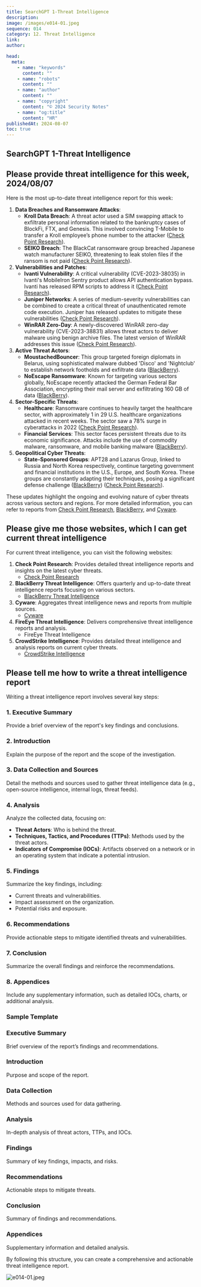 ```yaml
---
title: SearchGPT 1-Threat Intelligence
description:
image: /images/e014-01.jpeg
sequence: 014
category: 12. Threat Intelligence
link:
author:

head:
  meta:
    - name: "keywords"
      content: ""
    - name: "robots"
      content: ""
    - name: "author"
      content: ""
    - name: "copyright"
      content: "© 2024 Security Notes"
    - name: "og:title"
      content: "HR"
publishedAt: 2024-08-07
toc: true
---
```


## SearchGPT 1-Threat Intelligence

## Please provide threat intelligence for this week, 2024/08/07

Here is the most up-to-date threat intelligence report for this week:

1. **Data Breaches and Ransomware Attacks**:
   - **Kroll Data Breach**: A threat actor used a SIM swapping attack to exfiltrate personal information related to the bankruptcy cases of BlockFi, FTX, and Genesis. This involved convincing T-Mobile to transfer a Kroll employee’s phone number to the attacker ([Check Point Research](https://research.checkpoint.com/2023/28th-august-threat-intelligence-report/)).
   - **SEIKO Breach**: The BlackCat ransomware group breached Japanese watch manufacturer SEIKO, threatening to leak stolen files if the ransom is not paid ([Check Point Research](https://research.checkpoint.com/2023/28th-august-threat-intelligence-report/)).
2. **Vulnerabilities and Patches**:
   - **Ivanti Vulnerability**: A critical vulnerability (CVE-2023-38035) in Ivanti's MobileIron Sentry product allows API authentication bypass. Ivanti has released RPM scripts to address it ([Check Point Research](https://research.checkpoint.com/2023/28th-august-threat-intelligence-report/)).
   - **Juniper Networks**: A series of medium-severity vulnerabilities can be combined to create a critical threat of unauthenticated remote code execution. Juniper has released updates to mitigate these vulnerabilities ([Check Point Research](https://research.checkpoint.com/2023/28th-august-threat-intelligence-report/)).
   - **WinRAR Zero-Day**: A newly-discovered WinRAR zero-day vulnerability (CVE-2023-38831) allows threat actors to deliver malware using benign archive files. The latest version of WinRAR addresses this issue ([Check Point Research](https://research.checkpoint.com/2023/28th-august-threat-intelligence-report/)).
3. **Active Threat Actors**:
   - **MoustachedBouncer**: This group targeted foreign diplomats in Belarus, using sophisticated malware dubbed 'Disco' and 'Nightclub' to establish network footholds and exfiltrate data ([BlackBerry](https://www.blackberry.com/us/en/solutions/threat-intelligence/2023/threat-intelligence-report-august)).
   - **NoEscape Ransomware**: Known for targeting various sectors globally, NoEscape recently attacked the German Federal Bar Association, encrypting their mail server and exfiltrating 160 GB of data ([BlackBerry](https://www.blackberry.com/us/en/solutions/threat-intelligence/2023/threat-intelligence-report-august)).
4. **Sector-Specific Threats**:
   - **Healthcare**: Ransomware continues to heavily target the healthcare sector, with approximately 1 in 29 U.S. healthcare organizations attacked in recent weeks. The sector saw a 78% surge in cyberattacks in 2022 ([Check Point Research](https://research.checkpoint.com/2023/14th-august-threat-intelligence-report/)).
   - **Financial Services**: This sector faces persistent threats due to its economic significance. Attacks include the use of commodity malware, ransomware, and mobile banking malware ([BlackBerry](https://www.blackberry.com/us/en/solutions/threat-intelligence/2023/threat-intelligence-report-august)).
5. **Geopolitical Cyber Threats**:
   - **State-Sponsored Groups**: APT28 and Lazarus Group, linked to Russia and North Korea respectively, continue targeting government and financial institutions in the U.S., Europe, and South Korea. These groups are constantly adapting their techniques, posing a significant defense challenge ([BlackBerry](https://www.blackberry.com/us/en/solutions/threat-intelligence/2023/threat-intelligence-report-august)) ([Check Point Research](https://research.checkpoint.com/2023/14th-august-threat-intelligence-report/)).

These updates highlight the ongoing and evolving nature of cyber threats across various sectors and regions. For more detailed information, you can refer to reports from [Check Point Research](https://research.checkpoint.com/), [BlackBerry](https://www.blackberry.com/), and [Cyware](https://cyware.com/).

## Please give me those websites, which I can get current threat intelligence

For current threat intelligence, you can visit the following websites:

1. **Check Point Research**: Provides detailed threat intelligence reports and insights on the latest cyber threats.
   - [Check Point Research](https://research.checkpoint.com/)
2. **BlackBerry Threat Intelligence**: Offers quarterly and up-to-date threat intelligence reports focusing on various sectors.
   - [BlackBerry Threat Intelligence](https://www.blackberry.com/)
3. **Cyware**: Aggregates threat intelligence news and reports from multiple sources.
   - [Cyware](https://cyware.com/)
4. **FireEye Threat Intelligence**: Delivers comprehensive threat intelligence reports and analysis.
   - FireEye Threat Intelligence
5. **CrowdStrike Intelligence**: Provides detailed threat intelligence and analysis reports on current cyber threats.
   - [CrowdStrike Intelligence](https://www.crowdstrike.com/)

## Please tell me how to write a threat intelligence report

Writing a threat intelligence report involves several key steps:

### 1. Executive Summary

Provide a brief overview of the report's key findings and conclusions.

### 2. Introduction

Explain the purpose of the report and the scope of the investigation.

### 3. Data Collection and Sources

Detail the methods and sources used to gather threat intelligence data (e.g., open-source intelligence, internal logs, threat feeds).

### 4. Analysis

Analyze the collected data, focusing on:

- **Threat Actors**: Who is behind the threat.
- **Techniques, Tactics, and Procedures (TTPs)**: Methods used by the threat actors.
- **Indicators of Compromise (IOCs)**: Artifacts observed on a network or in an operating system that indicate a potential intrusion.

### 5. Findings

Summarize the key findings, including:

- Current threats and vulnerabilities.
- Impact assessment on the organization.
- Potential risks and exposure.

### 6. Recommendations

Provide actionable steps to mitigate identified threats and vulnerabilities.

### 7. Conclusion

Summarize the overall findings and reinforce the recommendations.

### 8. Appendices

Include any supplementary information, such as detailed IOCs, charts, or additional analysis.

### Sample Template

### Executive Summary

Brief overview of the report’s findings and recommendations.

### Introduction

Purpose and scope of the report.

### Data Collection

Methods and sources used for data gathering.

### Analysis

In-depth analysis of threat actors, TTPs, and IOCs.

### Findings

Summary of key findings, impacts, and risks.

### Recommendations

Actionable steps to mitigate threats.

### Conclusion

Summary of findings and recommendations.

### Appendices

Supplementary information and detailed analysis.

By following this structure, you can create a comprehensive and actionable threat intelligence report.

![e014-01.jpeg](/images/e014-01.jpeg)
